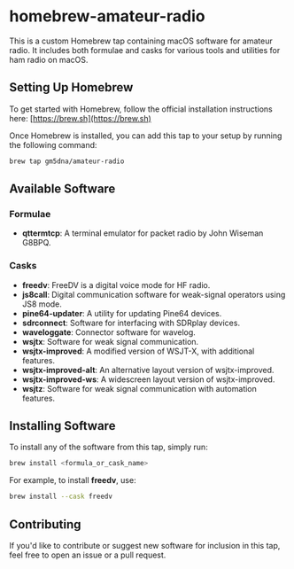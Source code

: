 # homebrew-amateur-radio

This is a custom Homebrew tap containing macOS software for amateur radio. It includes both formulae and casks for various tools and utilities for ham radio on macOS.

## Setting Up Homebrew

To get started with Homebrew, follow the official installation instructions here: [https://brew.sh](https://brew.sh)

Once Homebrew is installed, you can add this tap to your setup by running the following command:

```bash
brew tap gm5dna/amateur-radio
```

## Available Software

### Formulae
- **qttermtcp**: A terminal emulator for packet radio by John Wiseman G8BPQ.

### Casks
- **freedv**: FreeDV is a digital voice mode for HF radio.
- **js8call**: Digital communication software for weak-signal operators using JS8 mode.
- **pine64-updater**: A utility for updating Pine64 devices.
- **sdrconnect**: Software for interfacing with SDRplay devices.
- **waveloggate**: Connector software for wavelog.
- **wsjtx**: Software for weak signal communication.
- **wsjtx-improved**: A modified version of WSJT-X, with additional features.
- **wsjtx-improved-alt**: An alternative layout version of wsjtx-improved.
- **wsjtx-improved-ws**: A widescreen layout version of wsjtx-improved.
- **wsjtz**: Software for weak signal communication with automation features.

## Installing Software

To install any of the software from this tap, simply run:

```bash
brew install <formula_or_cask_name>
```

For example, to install **freedv**, use:

```bash
brew install --cask freedv
```

## Contributing

If you'd like to contribute or suggest new software for inclusion in this tap, feel free to open an issue or a pull request.